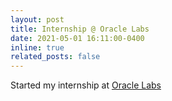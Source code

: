 ```yaml
---
layout: post
title: Internship @ Oracle Labs
date: 2021-05-01 16:11:00-0400
inline: true
related_posts: false
---
```


Started my internship at <a href="https://labs.oracle.com/pls/apex/r/labs/labs/intro">Oracle Labs</a>
